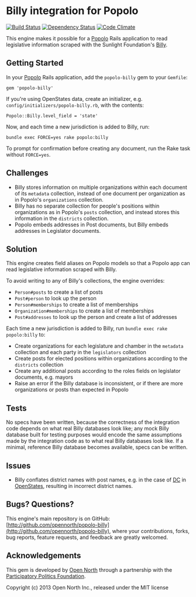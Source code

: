 # Billy integration for Popolo

[![Build Status](https://secure.travis-ci.org/opennorth/popolo-billy.png)](http://travis-ci.org/opennorth/popolo-billy)
[![Dependency Status](https://gemnasium.com/opennorth/popolo-billy.png)](https://gemnasium.com/opennorth/popolo-billy)
[![Code Climate](https://codeclimate.com/badge.png)](https://codeclimate.com/github/opennorth/popolo-billy)

This engine makes it possible for a [Popolo](https://github.com/opennorth/popolo) Rails application to read legislative information scraped with the Sunlight Foundation's [Billy](http://billy.readthedocs.org/en/latest/).

## Getting Started

In your [Popolo](https://github.com/opennorth/popolo) Rails application, add the `popolo-billy` gem to your `Gemfile`:

    gem 'popolo-billy'

If you're using OpenStates data, create an initializer, e.g. `config/initializers/popolo-billy.rb`, with the contents:

    Popolo::Billy.level_field = 'state'

Now, and each time a new jurisdiction is added to Billy, run:

    bundle exec FORCE=yes rake popolo:billy

To prompt for confirmation before creating any document, run the Rake task without `FORCE=yes`.

## Challenges

* Billy stores information on multiple organizations within each document of its `metadata` collection, instead of one document per organization as in Popolo's `organizations` collection.
* Billy has no separate collection for people's positions within organizations as in Popolo's `posts` collection, and instead stores this information in the `districts` collection.
* Popolo embeds addresses in Post documents, but Billy embeds addresses in Legislator documents.

## Solution

This engine creates field aliases on Popolo models so that a Popolo app can read legislative information scraped with Billy.

To avoid writing to any of Billy's collections, the engine overrides:

* `Person#posts` to create a list of posts
* `Post#person` to look up the person
* `Person#memberships` to create a list of memberships
* `Organization#memberships` to create a list of memberships
* `Post#addresses` to look up the person and create a list of addresses

Each time a new jurisdiction is added to Billy, run `bundle exec rake popolo:billy` to:

* Create organizations for each legislature and chamber in the `metadata` collection and each party in the `legislators` collection
* Create posts for elected positions within organizations according to the `districts` collection
* Create any additional posts according to the roles fields on legislator documents, e.g. mayors
* Raise an error if the Billy database is inconsistent, or if there are more organizations or posts than expected in Popolo

## Tests

No specs have been written, because the correctness of the integration code depends on what real Billy databases look like; any mock Billy database built for testing purposes would encode the same assumptions made by the integration code as to what real Billy databases look like. If a minimal, reference Billy database becomes available, specs can be written.

## Issues

* Billy conflates district names with post names, e.g. in the case of [DC](https://github.com/sunlightlabs/openstates/blob/master/manual_data/districts/dc.csv) in [OpenStates](openstates.org), resulting in incorrect district names.

## Bugs? Questions?

This engine's main repository is on GitHub: [http://github.com/opennorth/popolo-billy](http://github.com/opennorth/popolo-billy), where your contributions, forks, bug reports, feature requests, and feedback are greatly welcomed.

## Acknowledgements

This gem is developed by [Open North](http://www.opennorth.ca/) through a partnership with the [Participatory Politics Foundation](http://www.participatorypolitics.org/).

Copyright (c) 2013 Open North Inc., released under the MIT license
